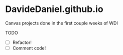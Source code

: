 # DavideDaniel.github.io
Canvas projects done in the first couple weeks of WDI

TODO
* [ ] Refactor!
* [ ] Comment code!
